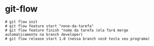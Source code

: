 # git-flow

    # git flow init
    # git flow feature start "none-da-tarefa"
    # git flow feature finish "nome da tarefa (ela fará merge automaticamente na branch developer)
    # git flow release start 1.0 (nessa branch você testa seu programa)
